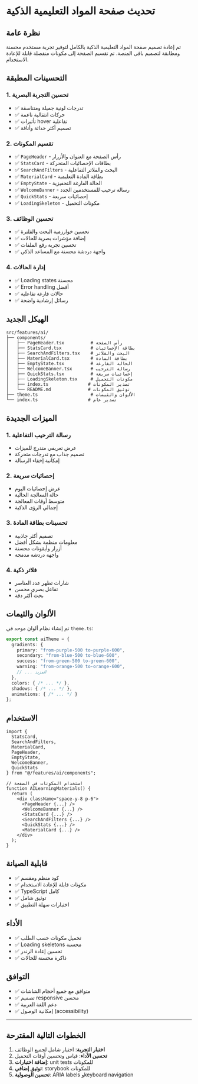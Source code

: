 # تحديث صفحة المواد التعليمية الذكية

## نظرة عامة
تم إعادة تصميم صفحة المواد التعليمية الذكية بالكامل لتوفير تجربة مستخدم محسنة ومطابقة لتصميم باقي المنصة. تم تقسيم الصفحة إلى مكونات منفصلة قابلة للإعادة الاستخدام.

## التحسينات المطبقة

### 1. تحسين التجربة البصرية
- ✅ تدرجات لونية جميلة ومتناسقة
- ✅ حركات انتقالية ناعمة
- ✅ تأثيرات hover تفاعلية
- ✅ تصميم أكثر حداثة وأناقة

### 2. تقسيم المكونات
- ✅ `PageHeader` - رأس الصفحة مع العنوان والأزرار
- ✅ `StatsCard` - بطاقات الإحصائيات المتحركة
- ✅ `SearchAndFilters` - البحث والفلاتر التفاعلية
- ✅ `MaterialCard` - بطاقة المادة التعليمية
- ✅ `EmptyState` - الحالة الفارغة التحفيزية
- ✅ `WelcomeBanner` - رسالة ترحيب للمستخدمين الجدد
- ✅ `QuickStats` - إحصائيات سريعة
- ✅ `LoadingSkeleton` - مكونات التحميل

### 3. تحسين الوظائف
- ✅ تحسين خوارزمية البحث والفلترة
- ✅ إضافة مؤشرات بصرية للحالات
- ✅ تحسين تجربة رفع الملفات
- ✅ واجهة دردشة محسنة مع المساعد الذكي

### 4. إدارة الحالات
- ✅ Loading states محسنة
- ✅ Error handling أفضل
- ✅ حالات فارغة تفاعلية
- ✅ رسائل إرشادية واضحة

## الهيكل الجديد

```
src/features/ai/
├── components/
│   ├── PageHeader.tsx          # رأس الصفحة
│   ├── StatsCard.tsx           # بطاقة الإحصائيات
│   ├── SearchAndFilters.tsx    # البحث والفلاتر
│   ├── MaterialCard.tsx        # بطاقة المادة
│   ├── EmptyState.tsx          # الحالة الفارغة
│   ├── WelcomeBanner.tsx       # رسالة الترحيب
│   ├── QuickStats.tsx          # إحصائيات سريعة
│   ├── LoadingSkeleton.tsx     # مكونات التحميل
│   ├── index.ts               # تصدير المكونات
│   └── README.md              # توثيق المكونات
├── theme.ts                    # الألوان والثيمات
└── index.ts                   # تصدير عام
```

## الميزات الجديدة

### 1. رسالة الترحيب التفاعلية
- عرض تعريفي متدرج للميزات
- تصميم جذاب مع تدرجات متحركة
- إمكانية إخفاء الرسالة

### 2. إحصائيات سريعة
- عرض إحصائيات اليوم
- حالة المعالجة الحالية
- متوسط أوقات المعالجة
- إجمالي الرؤى الذكية

### 3. تحسينات بطاقة المادة
- تصميم أكثر جاذبية
- معلومات منظمة بشكل أفضل
- أزرار وأيقونات محسنة
- واجهة دردشة مدمجة

### 4. فلاتر ذكية
- شارات تظهر عدد العناصر
- تفاعل بصري محسن
- بحث أكثر دقة

## الألوان والثيمات

تم إنشاء نظام ألوان موحد في `theme.ts`:

```typescript
export const aiTheme = {
  gradients: {
    primary: "from-purple-500 to-purple-600",
    secondary: "from-blue-500 to-blue-600", 
    success: "from-green-500 to-green-600",
    warning: "from-orange-500 to-orange-600",
    // ... المزيد
  },
  colors: { /* ... */ },
  shadows: { /* ... */ },
  animations: { /* ... */ }
};
```

## الاستخدام

```tsx
import { 
  StatsCard, 
  SearchAndFilters, 
  MaterialCard, 
  PageHeader, 
  EmptyState,
  WelcomeBanner,
  QuickStats
} from "@/features/ai/components";

// استخدام المكونات في الصفحة
function AILearningMaterials() {
  return (
    <div className="space-y-8 p-6">
      <PageHeader {...} />
      <WelcomeBanner {...} />
      <StatsCard {...} />
      <SearchAndFilters {...} />
      <QuickStats {...} />
      <MaterialCard {...} />
    </div>
  );
}
```

## قابلية الصيانة

- ✅ كود منظم ومقسم
- ✅ مكونات قابلة للإعادة الاستخدام
- ✅ TypeScript كامل
- ✅ توثيق شامل
- ✅ اختبارات سهلة التطبيق

## الأداء

- ✅ تحميل مكونات حسب الطلب
- ✅ Loading skeletons محسنة
- ✅ تحسين إعادة الرندر
- ✅ ذاكرة محسنة للحالات

## التوافق

- ✅ متوافق مع جميع أحجام الشاشات
- ✅ تصميم responsive محسن
- ✅ دعم اللغة العربية
- ✅ إمكانية الوصول (accessibility)

---

## الخطوات التالية المقترحة

1. **اختبار التجربة**: اختبار شامل لجميع الوظائف
2. **تحسين الأداء**: قياس وتحسين أوقات التحميل
3. **إضافة اختبارات**: unit tests للمكونات
4. **توثيق إضافي**: storybook للمكونات
5. **تحسين الوصولية**: ARIA labels وkeyboard navigation
